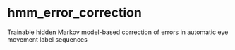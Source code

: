 # hmm_error_correction
Trainable hidden Markov model-based correction of errors in automatic eye movement label sequences

